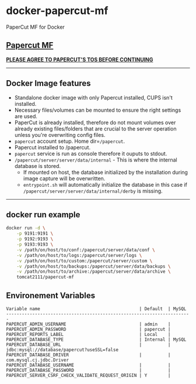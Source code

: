 # docker-papercut-mf
PaperCut MF for Docker 

## [Papercut MF](https://www.papercut.com/products/mf/)
**[PLEASE AGREE TO PAPERCUT'S TOS BEFORE CONTINUING](https://www.papercut.com/products/ng/manual/common/topics/license.html)**

-------

## Docker Image features
- Standalone docker image with only Papercut installed, CUPS isn't installed.
- Necessary files/volumes can be mounted to ensure the right settings are used.
- PaperCut is already installed, therefore do not mount volumes over already existing files/folders that are crucial to the server operation unless you're overwriting config files.
- `papercut` account setup. Home dir=`/papercut`.
- Papercut installed to /papercut.
- `papercut` service is run as console therefore it ouputs to stdout.
- `/papercut/server/server/data/internal` - This is where the internal database is stored.
    - If mounted on host, the database initialized by the installation during image capture will be overwritten.
    - `entrypoint.sh` will automatically initialize the database in this case if `/papercut/server/server/data/internal/derby` is missing.

-------

## docker run example
```bash
docker run -d \
    -p 9191:9191 \
    -p 9192:9193 \
    -p 9193:9193 \
    -v /path/on/host/to/conf:/papercut/server/data/conf \
    -v /path/on/host/to/logs:/papercut/server/logs \
    -v /path/on/host/to/custom:/papercut/server/custom \
    -v /path/on/host/to/backups:/papercut/server/data/backups \
    -v /path/on/host/to/archive:/papercut/server/data/archive \
    tomcat2111/papercut-mf
```

## Environement Variables

    Variable name                                      | Default  | MySQL 
    -----------------------------------------------------------------------
    PAPERCUT_ADMIN_USERNAME                            | admin    | 
    PAPERCUT_ADMIN_PASSWORD                            | papercut |
    PAPERCUT_REPORTS_LABEL                             | Local    |
    PAPERCUT_DATABASE_TYPE                             | Internal | MySQL
    PAPERCUT_DATABASE_URL                              |          | jdbc:mysql://database/papercut?useSSL=false
    PAPERCUT_DATABASE_DRIVER                           |          | com.mysql.cj.jdbc.Driver 
    PAPERCUT_DATABASE_USERNAME                         |          |
    PAPERCUT_DATABASE_PASSWORD                         |          |  
    PAPERCUT_SERVER_CSRF_CHECK_VALIDATE_REQUEST_ORIGIN | Y        |
